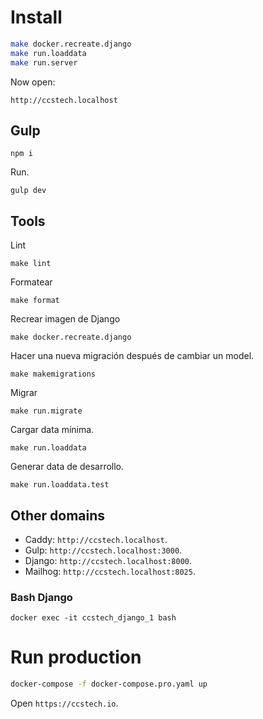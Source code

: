 # Install

``` sh
make docker.recreate.django
make run.loaddata
make run.server
```

Now open:

`http://ccstech.localhost`

## Gulp

```shell
npm i
```

Run.

```shell
gulp dev
```

## Tools

Lint

```shell
make lint
```

Formatear

```shell
make format
```

Recrear imagen de Django

```shell
make docker.recreate.django
```

Hacer una nueva migración después de cambiar un model.

```shell
make makemigrations
```

Migrar

```shell
make run.migrate
```

Cargar data mínima.

```shell
make run.loaddata
```

Generar data de desarrollo.

```shell
make run.loaddata.test
```

## Other domains

- Caddy: `http://ccstech.localhost`.
- Gulp: `http://ccstech.localhost:3000`.
- Django: `http://ccstech.localhost:8000`.
- Mailhog: `http://ccstech.localhost:8025`.

### Bash Django

``` shell
docker exec -it ccstech_django_1 bash
```

# Run production

``` sh
docker-compose -f docker-compose.pro.yaml up
```

Open `https://ccstech.io`.
